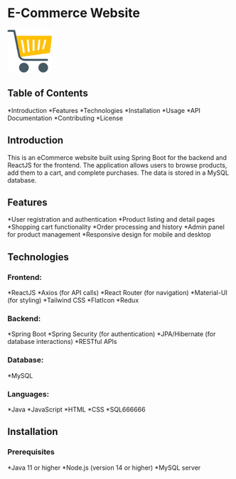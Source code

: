 # E-Commerce Website 
<img src="Frontend/src/Data/Images/logoShopping.png" alt="Logo" width="100" height="100"/>

## Table of Contents
*Introduction
*Features
*Technologies
*Installation
*Usage
*API Documentation
*Contributing
*License

## Introduction
This is an eCommerce website built using Spring Boot for the backend and ReactJS for the frontend. The application allows users to browse products, add them to a cart, and complete purchases. The data is stored in a MySQL database.

## Features
*User registration and authentication
*Product listing and detail pages
*Shopping cart functionality
*Order processing and history
*Admin panel for product management
*Responsive design for mobile and desktop

## Technologies
### Frontend:
*ReactJS
*Axios (for API calls)
*React Router (for navigation)
*Material-UI (for styling)
*Tailwind CSS
*FlatIcon
*Redux

### Backend:
*Spring Boot
*Spring Security (for authentication)
*JPA/Hibernate (for database interactions)
*RESTful APIs

### Database:
*MySQL

### Languages:
*Java
*JavaScript
*HTML
*CSS
*SQL666666

## Installation
### Prerequisites
*Java 11 or higher
*Node.js (version 14 or higher)
*MySQL server



